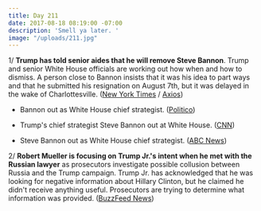 ```yaml
---
title: Day 211
date: 2017-08-18 08:19:00 -07:00
description: 'Smell ya later. '
image: "/uploads/211.jpg"
---
```


1/ **Trump has told senior aides that he will remove Steve Bannon**. Trump and senior White House officials are working out how when and how to dismiss. A person close to Bannon insists that it was his idea to part ways and that he submitted his resignation on August 7th, but it was delayed in the wake of Charlottesville. ([New York Times](https://www.nytimes.com/2017/08/18/us/politics/steve-bannon-trump-white-house.html) / [Axios](https://www.axios.com/white-house-review-nears-end-officials-expect-bannon-firing-2474443198.html))

* Bannon out as White House chief strategist. ([Politico](http://www.politico.com/story/2017/08/18/bannon-out-as-white-house-chief-strategist-241786))

* Trump's chief strategist Steve Bannon out at White House. ([CNN](http://www.cnn.com/2017/08/18/politics/steve-bannon-white-house/index.html))

* Steve Bannon out as White House chief strategist. ([ABC News](http://abcnews.go.com/Politics/steve-bannon-white-house-chief-strategist/story?id=49295772))

2/ **Robert Mueller is focusing on Trump Jr.'s intent when he met with the Russian lawyer** as prosecutors investigate possible collusion between Russia and the Trump campaign. Trump Jr. has acknowledged that he was looking for negative information about Hillary Clinton, but he claimed he didn't receive anything useful. Prosecutors are trying to determine what information was provided. ([BuzzFeed News](https://www.buzzfeed.com/aramroston/special-counsel-focuses-on-trumps-son))